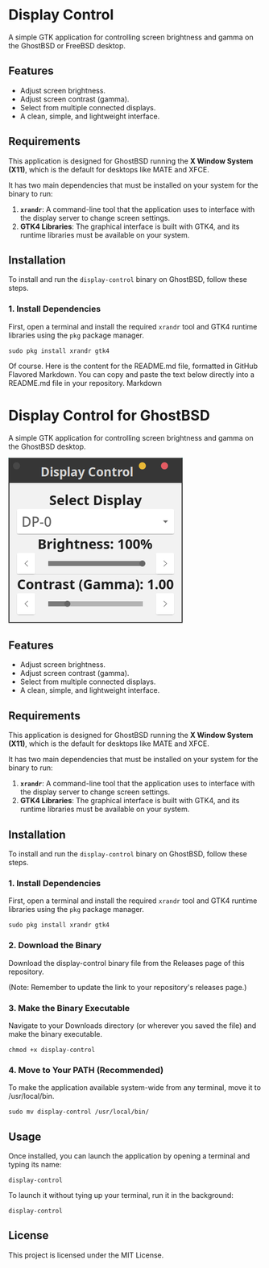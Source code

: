 # Display Control

A simple GTK application for controlling screen brightness and gamma on the GhostBSD or FreeBSD desktop.

## Features

- Adjust screen brightness.
- Adjust screen contrast (gamma).
- Select from multiple connected displays.
- A clean, simple, and lightweight interface.

## Requirements

This application is designed for GhostBSD running the **X Window System (X11)**, which is the default for desktops like MATE and XFCE.

It has two main dependencies that must be installed on your system for the binary to run:

1.  **`xrandr`**: A command-line tool that the application uses to interface with the display server to change screen settings.
2.  **GTK4 Libraries**: The graphical interface is built with GTK4, and its runtime libraries must be available on your system.

## Installation

To install and run the `display-control` binary on GhostBSD, follow these steps.

### 1. Install Dependencies

First, open a terminal and install the required `xrandr` tool and GTK4 runtime libraries using the `pkg` package manager.

```
sudo pkg install xrandr gtk4
```

Of course. Here is the content for the README.md file, formatted in GitHub Flavored Markdown. You can copy and paste the text below directly into a README.md file in your repository.
Markdown

# Display Control for GhostBSD

A simple GTK application for controlling screen brightness and gamma on the GhostBSD desktop.

![Screenshot of Display Control](screenshot.png)


## Features

- Adjust screen brightness.
- Adjust screen contrast (gamma).
- Select from multiple connected displays.
- A clean, simple, and lightweight interface.

## Requirements

This application is designed for GhostBSD running the **X Window System (X11)**, which is the default for desktops like MATE and XFCE.

It has two main dependencies that must be installed on your system for the binary to run:

1.  **`xrandr`**: A command-line tool that the application uses to interface with the display server to change screen settings.
2.  **GTK4 Libraries**: The graphical interface is built with GTK4, and its runtime libraries must be available on your system.

## Installation

To install and run the `display-control` binary on GhostBSD, follow these steps.

### 1. Install Dependencies

First, open a terminal and install the required `xrandr` tool and GTK4 runtime libraries using the `pkg` package manager.

```
sudo pkg install xrandr gtk4
```

### 2. Download the Binary

Download the display-control binary file from the Releases page of this repository.

(Note: Remember to update the link to your repository's releases page.)

### 3. Make the Binary Executable

Navigate to your Downloads directory (or wherever you saved the file) and make the binary executable.

```
chmod +x display-control
```

### 4. Move to Your PATH (Recommended)

To make the application available system-wide from any terminal, move it to /usr/local/bin.
```
sudo mv display-control /usr/local/bin/
```

## Usage

Once installed, you can launch the application by opening a terminal and typing its name:

```
display-control
```

To launch it without tying up your terminal, run it in the background:
```
display-control
```

## License

This project is licensed under the MIT License.

